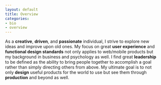 ```yaml
---
layout: default
title: Overview
categories:
- bio
- overview
---
```


As a **creative**, **driven**, and **passionate** individual, I strive to explore new ideas and improve upon old ones. My focus on great **user experience** and **functional design standards** not only applies to web/mobile products but my background in business and psychology as well. I find great **leadership** to be defined as the ability to bring people together to accomplish a goal rather than simply directing others from above. My ultimate goal is to not only **design** useful products for the world to use but see them through **production** and beyond as well.
